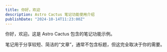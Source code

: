 ```yaml
---
title: 你好，欢迎
description: Astro Cactus 笔记功能使用介绍
publishDate: "2024-10-14T11:23:00Z"
---
```


你好，欢迎。这是 Astro Cactus 包含的笔记功能示例。

笔记用于分享较短、简洁的“文章”，通常不包含标题，但这完全取决于你的需要。
